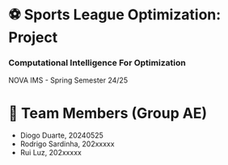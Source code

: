 # ⚽ Sports League Optimization: Project
### Computational Intelligence For Optimization

NOVA IMS - Spring Semester 24/25

# 👥 Team Members (Group AE)
- Diogo Duarte, 20240525
- Rodrigo Sardinha, 202xxxxx
- Rui Luz, 202xxxxx
